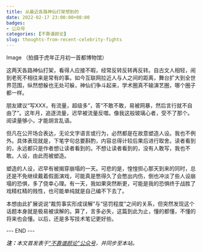 ```yaml
---
title: 从最近各路神仙打架想到的
date: 2022-02-17 23:00:00+08:00
badges:
- 公众号
categories: [不靠谱颜论]
slug: thoughts-from-recent-celebrity-fights
---
```


Image
（拍摄于虎年正月初一首都博物馆）

这两天各路神仙打架，看得人应接不暇，经常反转反转再反转。自古文人相轻，闹到老死不相往来是常有的事。如今互联网拉近人与人之间的距离，舞台扩大到全世界范围，纵然想躲也无处可躲，神仙们争斗起来，学术圈真不输演艺圈，哪个圈子都一样。

朋友建议“写XXX，有流量，超级多”，答“不敢不敢，易被网暴，然后言行就不自由了”。这年月，追逐流量，迟早被流量反噬。像我这般玻璃心者，受不了那个。阅读量够小，才能胡言乱语。

但凡在公开场合表达，无论文字语言或行为，必然都是在故意塑造人设。我也不例外。具体表现就是，下笔字句总要斟酌，内容总得计较后果后进行取舍。读者看到的，永远都只是作者想让读者看到的。不想让读者看到的，没有人敢写，我也不敢。人设，由此而被塑造。

塑造的人设，迟早有被揭穿崩塌的一天。可悲的是，惶惶担心那天到来的同时，总还是不免继续戴着假面演戏，可能真是憋得久了会憋出内伤，倒也冲淡了些人设崩塌的恐惧，多了侥幸心理。有一天，我如果突然断更，可能是我的恐惧终于战胜了戏精杠精的贱性，也可能单纯就是自己编不下去了。

本想由此扩展说说“裁剪事实形成误解”与“惩罚程度”之间的关系，但突然发现这个话题本身就是极易被误解的。算了，言多必失，这篇到此为止，懂的都懂，不懂的将来也会懂。以后，还是多写技术笔记更好些。

<div class="p-5 text-center">--- END ---</div>

<i><b>注：</b>本文首发表于[“不靠谱颜论”公众号](https://mp.weixin.qq.com/s/h1KH74bHUEJcGMNQAaoeGA)，并同步至本站。</i>
